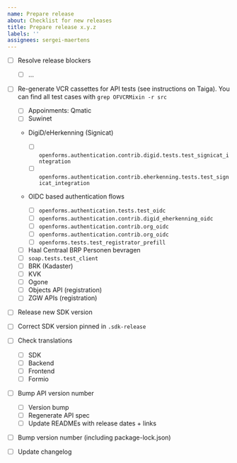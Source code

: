 ```yaml
---
name: Prepare release
about: Checklist for new releases
title: Prepare release x.y.z
labels: ''
assignees: sergei-maertens
---
```


- [ ] Resolve release blockers
  - [ ] ...
- [ ] Re-generate VCR cassettes for API tests (see instructions on Taiga). You can find all test
      cases with `grep OFVCRMixin -r src`

  - [ ] Appoinments: Qmatic
  - [ ] Suwinet
  - DigiD/eHerkenning (Signicat)

    - [ ] `openforms.authentication.contrib.digid.tests.test_signicat_integration`
    - [ ] `openforms.authentication.contrib.eherkenning.tests.test_signicat_integration`

  - OIDC based authentication flows

    - [ ] `openforms.authentication.tests.test_oidc`
    - [ ] `openforms.authentication.contrib.digid_eherkenning_oidc`
    - [ ] `openforms.authentication.contrib.org_oidc`
    - [ ] `openforms.authentication.contrib.org_oidc`
    - [ ] `openforms.tests.test_registrator_prefill`

  - [ ] Haal Centraal BRP Personen bevragen
  - [ ] `soap.tests.test_client`
  - [ ] BRK (Kadaster)
  - [ ] KVK
  - [ ] Ogone
  - [ ] Objects API (registration)
  - [ ] ZGW APIs (registration)

- [ ] Release new SDK version
- [ ] Correct SDK version pinned in `.sdk-release`
- [ ] Check translations
  - [ ] SDK
  - [ ] Backend
  - [ ] Frontend
  - [ ] Formio
- [ ] Bump API version number
  - [ ] Version bump
  - [ ] Regenerate API spec
  - [ ] Update READMEs with release dates + links
- [ ] Bump version number (including package-lock.json)
- [ ] Update changelog
